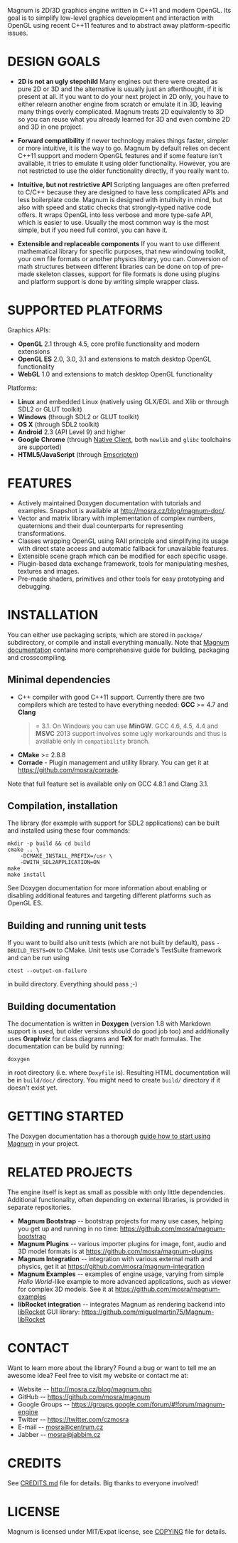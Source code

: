 Magnum is 2D/3D graphics engine written in C++11 and modern OpenGL. Its goal is
to simplify low-level graphics development and interaction with OpenGL using
recent C++11 features and to abstract away platform-specific issues.

DESIGN GOALS
============

*   **2D is not an ugly stepchild**
    Many engines out there were created as pure 2D or 3D and the alternative is
    usually just an afterthought, if it is present at all. If you want to do
    your next project in 2D only, you have to either relearn another engine
    from scratch or emulate it in 3D, leaving many things overly complicated.
    Magnum treats 2D equivalently to 3D so you can reuse what you already
    learned for 3D and even combine 2D and 3D in one project.

*   **Forward compatibility**
    If newer technology makes things faster, simpler or more intuitive, it is
    the way to go. Magnum by default relies on decent C++11 support and modern
    OpenGL features and if some feature isn't available, it tries to emulate it
    using older functionality. However, you are not restricted to use the older
    functionality directly, if you really want to.

*   **Intuitive, but not restrictive API**
    Scripting languages are often preferred to C/C++ because they are designed
    to have less complicated APIs and less boilerplate code. Magnum is
    designed with intuitivity in mind, but also with speed and static checks
    that strongly-typed native code offers. It wraps OpenGL into less verbose
    and more type-safe API, which is easier to use. Usually the most common way
    is the most simple, but if you need full control, you can have it.

*   **Extensible and replaceable components**
    If you want to use different mathematical library for specific purposes,
    that new windowing toolkit, your own file formats or another physics
    library, you can. Conversion of math structures between different libraries
    can be done on top of pre-made skeleton classes, support for file formats
    is done using plugins and platform support is done by writing simple
    wrapper class.

SUPPORTED PLATFORMS
===================

Graphics APIs:

*   **OpenGL** 2.1 through 4.5, core profile functionality and modern
    extensions
*   **OpenGL ES** 2.0, 3.0, 3.1 and extensions to match desktop OpenGL
    functionality
*   **WebGL** 1.0 and extensions to match desktop OpenGL functionality

Platforms:

*   **Linux** and embedded Linux (natively using GLX/EGL and Xlib or through
    SDL2 or GLUT toolkit)
*   **Windows** (through SDL2 or GLUT toolkit)
*   **OS X** (through SDL2 toolkit)
*   **Android** 2.3 (API Level 9) and higher
*   **Google Chrome** (through [Native Client](https://developers.google.com/native-client/),
    both `newlib` and `glibc` toolchains are supported)
*   **HTML5/JavaScript** (through [Emscripten](https://github.com/kripken/emscripten/wiki))

FEATURES
========

*   Actively maintained Doxygen documentation with tutorials and examples.
    Snapshot is available at http://mosra.cz/blog/magnum-doc/.
*   Vector and matrix library with implementation of complex numbers,
    quaternions and their dual counterparts for representing transformations.
*   Classes wrapping OpenGL using RAII principle and simplifying its usage with
    direct state access and automatic fallback for unavailable features.
*   Extensible scene graph which can be modified for each specific usage.
*   Plugin-based data exchange framework, tools for manipulating meshes,
    textures and images.
*   Pre-made shaders, primitives and other tools for easy prototyping and
    debugging.

INSTALLATION
============

You can either use packaging scripts, which are stored in `package/`
subdirectory, or compile and install everything manually. Note that
[Magnum documentation](http://mosra.cz/blog/magnum-doc/) contains more
comprehensive guide for building, packaging and crosscompiling.

Minimal dependencies
--------------------

*   C++ compiler with good C++11 support. Currently there are two compilers
    which are tested to have everything needed: **GCC** >= 4.7 and **Clang**
    >= 3.1. On Windows you can use **MinGW**. GCC 4.6, 4.5, 4.4 and **MSVC**
    2013 support involves some ugly workarounds and thus is available only in
    `compatibility` branch.
*   **CMake** >= 2.8.8
*   **Corrade** - Plugin management and utility library. You can get it at
    https://github.com/mosra/corrade.

Note that full feature set is available only on GCC 4.8.1 and Clang 3.1.

Compilation, installation
-------------------------

The library (for example with support for SDL2 applications) can be built and
installed using these four commands:

    mkdir -p build && cd build
    cmake .. \
        -DCMAKE_INSTALL_PREFIX=/usr \
        -DWITH_SDL2APPLICATION=ON
    make
    make install

See Doxygen documentation for more information about enabling or disabling
additional features and targeting different platforms such as OpenGL ES.

Building and running unit tests
-------------------------------

If you want to build also unit tests (which are not built by default), pass
`-DBUILD_TESTS=ON` to CMake. Unit tests use Corrade's TestSuite framework and
can be run using

    ctest --output-on-failure

in build directory. Everything should pass ;-)

Building documentation
----------------------

The documentation is written in **Doxygen** (version 1.8 with Markdown support
is used, but older versions should do good job too) and additionally uses
**Graphviz** for class diagrams and **TeX** for math formulas. The
documentation can be build by running:

    doxygen

in root directory (i.e. where `Doxyfile` is). Resulting HTML documentation
will be in `build/doc/` directory. You might need to create `build/` directory
if it doesn't exist yet.

GETTING STARTED
===============

The Doxygen documentation has a thorough [guide how to start using Magnum](http://mosra.cz/blog/magnum-doc/getting-started.html)
in your project.

RELATED PROJECTS
================

The engine itself is kept as small as possible with only little dependencies.
Additional functionality, often depending on external libraries, is provided in
separate repositories.

*   **Magnum Bootstrap** -- bootstrap projects for many use cases, helping you
    get up and running in no time: https://github.com/mosra/magnum-bootstrap
*   **Magnum Plugins** -- various importer plugins for image, font, audio and
    3D model formats is at https://github.com/mosra/magnum-plugins
*   **Magnum Integration** -- integration with various external math and
    physics, get it at https://github.com/mosra/magnum-integration
*   **Magnum Examples** -- examples of engine usage, varying from simple
    *Hello World*-like example to more advanced applications, such as viewer
    for complex 3D models. See it at https://github.com/mosra/magnum-examples
*   **libRocket integration** -- integrates Magnum as rendering backend into
    [libRocket](https://github.com/libRocket/libRocket) GUI library:
    https://github.com/miguelmartin75/Magnum-libRocket

CONTACT
=======

Want to learn more about the library? Found a bug or want to tell me an awesome
idea? Feel free to visit my website or contact me at:

*   Website -- http://mosra.cz/blog/magnum.php
*   GitHub -- https://github.com/mosra/magnum
*   Google Groups -- https://groups.google.com/forum/#!forum/magnum-engine
*   Twitter -- https://twitter.com/czmosra
*   E-mail -- mosra@centrum.cz
*   Jabber -- mosra@jabbim.cz

CREDITS
=======

See [CREDITS.md](CREDITS.md) file for details. Big thanks to everyone involved!

LICENSE
=======

Magnum is licensed under MIT/Expat license, see [COPYING](COPYING) file for
details.

